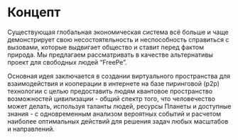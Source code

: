 # Концепт

Существующая глобальная экономическая система всё больше и чаще демонстрирует свою несостоятельность и неспособность справиться с вызовами, которые выдвигает общество и ставит перед фактом природа. Мы предлагаем рассматривать в качестве альтернативы проект для свободных людей “FreePe”. 

Основная идея заключается в создании виртуального пространства для взаимодействия и кооперации в интернете на базе пиринговой (p2p) технологии с целью предоставить людям квантовое пространство возможностей цивилизации - общий спектр того, что человечество может делать, используя таланты людей, ресурсы Планеты и доступные знания - с одновременным анализом вероятных событий и расчетом наиболее оптимальных действий для решения задач любых масштабов и направлений.
